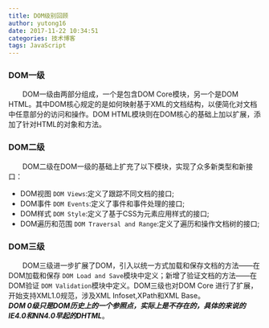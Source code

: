 ```yaml
---
title: DOM级别回顾
author: yutong16
date: 2017-11-22 10:34:51
categories: 技术博客
tags: JavaScript
---
```


### DOM一级  
　　DOM一级由两部分组成，一个是包含DOM Core模块，另一个是DOM HTML。其中DOM核心规定的是如何映射基于XML的文档结构，以便简化对文档中任意部分的访问和操作。DOM HTML模块则在DOM核心的基础上加以扩展，添加了针对HTML的对象和方法。
### DOM二级
　　DOM二级在DOM一级的基础上扩充了以下模块，实现了众多新类型和新接口：
+ DOM视图 `DOM Views`:定义了跟踪不同文档的接口;
+ DOM事件 `DOM Events`:定义了事件和事件处理的接口;
+ DOM样式 `DOM Style`:定义了基于CSS为元素应用样式的接口;
+ DOM遍历和范围 `DOM Traversal and Range`:定义了遍历和操作文档树的接口;  

### DOM三级
　　DOM三级进一步扩展了DOM，引入以统一方式加载和保存文档的方法——在DOM加载和保存 `DOM Load and Save`模块中定义；新增了验证文档的方法——在DOM验证 `DOM Validation`模块中定义。DOM三级也对DOM Core 进行了扩展，开始支持XML1.0规范，涉及XML Infoset,XPath和XML Base。  
***DOM 0级只是DOM历史上的一个参照点，实际上是不存在的，具体的来说的IE4.0和NN4.0早起的DHTML***。